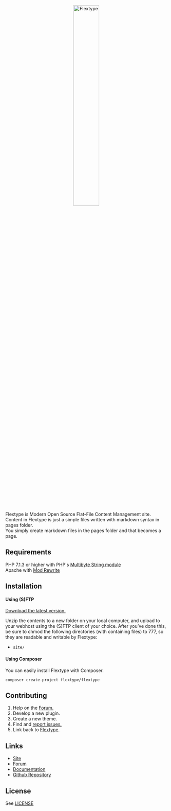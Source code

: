 <p align="center">
    <img src="https://github.com/flextype/flextype/blob/dev/flextype-logo-big.jpg?raw=true" alt="Flextype" width="40%" height="40%" />
</p>

Flextype is Modern Open Source Flat-File Content Management site.  
Content in Flextype is just a simple files written with markdown syntax in pages folder.   
You simply create markdown files in the pages folder and that becomes a page.

## Requirements
PHP 7.1.3 or higher with PHP's [Multibyte String module](http://php.net/mbstring)   
Apache with [Mod Rewrite](http://httpd.apache.org/docs/current/mod/mod_rewrite.html)  

## Installation

#### Using (S)FTP

[Download the latest version.](http://flextype.org/download)  

Unzip the contents to a new folder on your local computer, and upload to your webhost using the (S)FTP client of your choice. After you’ve done this, be sure to chmod the following directories (with containing files) to 777, so they are readable and writable by Flextype:  
* `site/`

#### Using Composer

You can easily install Flextype with Composer.

```
composer create-project flextype/flextype
```

## Contributing
1. Help on the [Forum.](http://forum.flextype.org)
2. Develop a new plugin.
3. Create a new theme.
4. Find and [report issues.](https://github.com/flextype/flextype/issues)
5. Link back to [Flextype](http://flextype.org).

## Links
- [Site](http://flextype.org)
- [Forum](http://forum.flextype.org)
- [Documentation](http://flextype.org/documentation)
- [Github Repository](https://github.com/flextype/flextype)

## License
See [LICENSE](https://github.com/flextype/flextype/blob/master/LICENSE.md)

